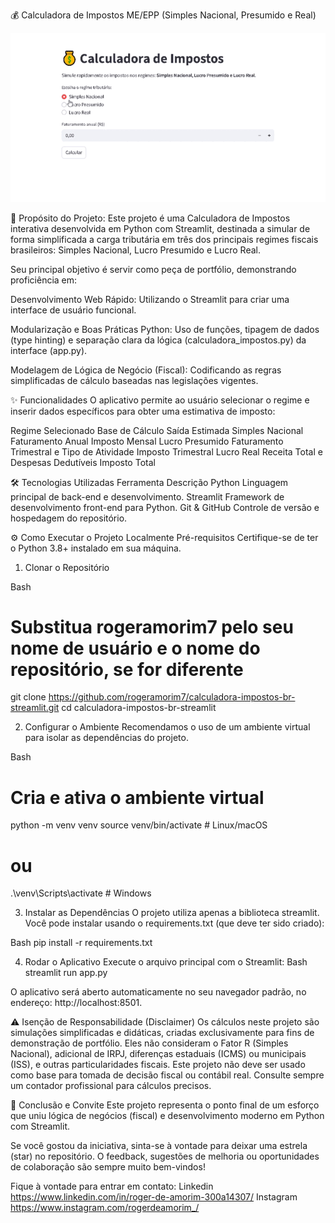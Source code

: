 💰 Calculadora de Impostos ME/EPP (Simples Nacional, Presumido e Real)
<p align="center">
<img src="https://github.com/rogeramorim7/calculadora-impostos-br-streamlit/blob/main/assets/github.gif" alt="Screenshot da Calculadora de Impostos em Streamlit" width="700">
</p>

🚀 Propósito do Projeto:
Este projeto é uma Calculadora de Impostos interativa desenvolvida em Python com Streamlit, destinada a simular de forma simplificada a carga tributária em três dos principais regimes fiscais brasileiros: Simples Nacional, Lucro Presumido e Lucro Real.

Seu principal objetivo é servir como peça de portfólio, demonstrando proficiência em:

Desenvolvimento Web Rápido: Utilizando o Streamlit para criar uma interface de usuário funcional.

Modularização e Boas Práticas Python: Uso de funções, tipagem de dados (type hinting) e separação clara da lógica (calculadora_impostos.py) da interface (app.py).

Modelagem de Lógica de Negócio (Fiscal): Codificando as regras simplificadas de cálculo baseadas nas legislações vigentes.

✨ Funcionalidades
O aplicativo permite ao usuário selecionar o regime e inserir dados específicos para obter uma estimativa de imposto:

Regime Selecionado	Base de Cálculo	Saída Estimada
Simples Nacional	Faturamento Anual	Imposto Mensal
Lucro Presumido	Faturamento Trimestral e Tipo de Atividade	Imposto Trimestral
Lucro Real	Receita Total e Despesas Dedutíveis	Imposto Total

🛠️ Tecnologias Utilizadas
Ferramenta	Descrição
Python	Linguagem principal de back-end e desenvolvimento.
Streamlit	Framework de desenvolvimento front-end para Python.
Git & GitHub	Controle de versão e hospedagem do repositório.

⚙️ Como Executar o Projeto Localmente
Pré-requisitos
Certifique-se de ter o Python 3.8+ instalado em sua máquina.

1. Clonar o Repositório

Bash
# Substitua rogeramorim7 pelo seu nome de usuário e o nome do repositório, se for diferente
git clone https://github.com/rogeramorim7/calculadora-impostos-br-streamlit.git
cd calculadora-impostos-br-streamlit

2. Configurar o Ambiente
Recomendamos o uso de um ambiente virtual para isolar as dependências do projeto.

Bash
# Cria e ativa o ambiente virtual
python -m venv venv
source venv/bin/activate  # Linux/macOS
# ou
.\venv\Scripts\activate   # Windows

3. Instalar as Dependências
O projeto utiliza apenas a biblioteca streamlit. Você pode instalar usando o requirements.txt (que deve ter sido criado):

Bash
pip install -r requirements.txt

4. Rodar o Aplicativo
Execute o arquivo principal com o Streamlit:
Bash
streamlit run app.py

O aplicativo será aberto automaticamente no seu navegador padrão, no endereço: http://localhost:8501.

⚠️ Isenção de Responsabilidade (Disclaimer)
Os cálculos neste projeto são simulações simplificadas e didáticas, criadas exclusivamente para fins de demonstração de portfólio.
Eles não consideram o Fator R (Simples Nacional), adicional de IRPJ, diferenças estaduais (ICMS) ou municipais (ISS), e outras particularidades fiscais.
Este projeto não deve ser usado como base para tomada de decisão fiscal ou contábil real. Consulte sempre um contador profissional para cálculos precisos.

🤝 Conclusão e Convite
Este projeto representa o ponto final de um esforço que uniu lógica de negócios (fiscal) e desenvolvimento moderno em Python com Streamlit.

Se você gostou da iniciativa, sinta-se à vontade para deixar uma estrela (star) no repositório. O feedback, sugestões de melhoria ou oportunidades de colaboração são sempre muito bem-vindos!

Fique à vontade para entrar em contato:
Linkedin https://www.linkedin.com/in/roger-de-amorim-300a14307/
Instagram https://www.instagram.com/rogerdeamorim_/
